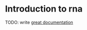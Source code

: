 # Introduction to rna

TODO: write [great documentation](http://jacobian.org/writing/what-to-write/)
